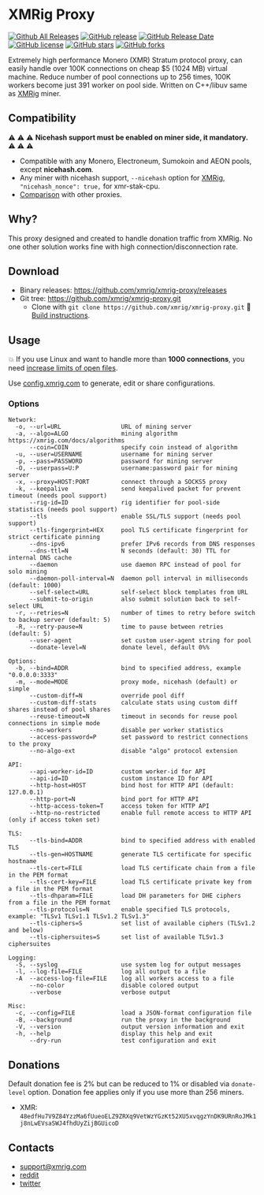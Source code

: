 # XMRig Proxy
[![Github All Releases](https://img.shields.io/github/downloads/xmrig/xmrig-proxy/total.svg)](https://github.com/xmrig/xmrig-proxy/releases)
[![GitHub release](https://img.shields.io/github/release/xmrig/xmrig-proxy/all.svg)](https://github.com/xmrig/xmrig-proxy/releases)
[![GitHub Release Date](https://img.shields.io/github/release-date-pre/xmrig/xmrig-proxy.svg)](https://github.com/xmrig/xmrig-proxy/releases)
[![GitHub license](https://img.shields.io/github/license/xmrig/xmrig-proxy.svg)](https://github.com/xmrig/xmrig-proxy/blob/master/LICENSE)
[![GitHub stars](https://img.shields.io/github/stars/xmrig/xmrig-proxy.svg)](https://github.com/xmrig/xmrig-proxy/stargazers)
[![GitHub forks](https://img.shields.io/github/forks/xmrig/xmrig-proxy.svg)](https://github.com/xmrig/xmrig-proxy/network)

Extremely high performance Monero (XMR) Stratum protocol proxy, can easily handle over 100K connections on cheap $5 (1024 MB) virtual machine. Reduce number of pool connections up to 256 times, 100K workers become just 391 worker on pool side. Written on C++/libuv same as [XMRig](https://github.com/xmrig/xmrig) miner.

## Compatibility
:warning: :warning: :warning: **Nicehash support must be enabled on miner side, it mandatory.** :warning: :warning: :warning:

* Compatible with any Monero, Electroneum, Sumokoin and AEON pools, except **nicehash.com**.
* Any miner with nicehash support, `--nicehash` option for [XMRig](https://github.com/xmrig/xmrig), `"nicehash_nonce": true,` for xmr-stak-cpu.
* [Comparison](https://github.com/xmrig/xmrig-proxy/wiki/Comparison) with other proxies.

## Why?
This proxy designed and created to handle donation traffic from XMRig. No one other solution works fine with high connection/disconnection rate.

## Download
* Binary releases: https://github.com/xmrig/xmrig-proxy/releases
* Git tree: https://github.com/xmrig/xmrig-proxy.git
  * Clone with `git clone https://github.com/xmrig/xmrig-proxy.git` :hammer: [Build instructions](https://github.com/xmrig/xmrig-proxy/wiki/Build).
  
## Usage
:boom: If you use Linux and want to handle more than **1000 connections**, you need [increase limits of open files](https://github.com/xmrig/xmrig-proxy/wiki/Ubuntu-setup).

Use [config.xmrig.com](https://config.xmrig.com/proxy) to generate, edit or share configurations.
  
### Options
```
Network:
  -o, --url=URL                 URL of mining server
  -a, --algo=ALGO               mining algorithm https://xmrig.com/docs/algorithms
      --coin=COIN               specify coin instead of algorithm
  -u, --user=USERNAME           username for mining server
  -p, --pass=PASSWORD           password for mining server
  -O, --userpass=U:P            username:password pair for mining server
  -x, --proxy=HOST:PORT         connect through a SOCKS5 proxy
  -k, --keepalive               send keepalived packet for prevent timeout (needs pool support)
      --rig-id=ID               rig identifier for pool-side statistics (needs pool support)
      --tls                     enable SSL/TLS support (needs pool support)
      --tls-fingerprint=HEX     pool TLS certificate fingerprint for strict certificate pinning
      --dns-ipv6                prefer IPv6 records from DNS responses
      --dns-ttl=N               N seconds (default: 30) TTL for internal DNS cache
      --daemon                  use daemon RPC instead of pool for solo mining
      --daemon-poll-interval=N  daemon poll interval in milliseconds (default: 1000)
      --self-select=URL         self-select block templates from URL
      --submit-to-origin        also submit solution back to self-select URL
  -r, --retries=N               number of times to retry before switch to backup server (default: 5)
  -R, --retry-pause=N           time to pause between retries (default: 5)
      --user-agent              set custom user-agent string for pool
      --donate-level=N          donate level, default 0%%

Options:
  -b, --bind=ADDR               bind to specified address, example "0.0.0.0:3333"
  -m, --mode=MODE               proxy mode, nicehash (default) or simple
      --custom-diff=N           override pool diff
      --custom-diff-stats       calculate stats using custom diff shares instead of pool shares
      --reuse-timeout=N         timeout in seconds for reuse pool connections in simple mode
      --no-workers              disable per worker statistics
      --access-password=P       set password to restrict connections to the proxy
      --no-algo-ext             disable "algo" protocol extension

API:
      --api-worker-id=ID        custom worker-id for API
      --api-id=ID               custom instance ID for API
      --http-host=HOST          bind host for HTTP API (default: 127.0.0.1)
      --http-port=N             bind port for HTTP API
      --http-access-token=T     access token for HTTP API
      --http-no-restricted      enable full remote access to HTTP API (only if access token set)

TLS:
      --tls-bind=ADDR           bind to specified address with enabled TLS
      --tls-gen=HOSTNAME        generate TLS certificate for specific hostname
      --tls-cert=FILE           load TLS certificate chain from a file in the PEM format
      --tls-cert-key=FILE       load TLS certificate private key from a file in the PEM format
      --tls-dhparam=FILE        load DH parameters for DHE ciphers from a file in the PEM format
      --tls-protocols=N         enable specified TLS protocols, example: "TLSv1 TLSv1.1 TLSv1.2 TLSv1.3"
      --tls-ciphers=S           set list of available ciphers (TLSv1.2 and below)
      --tls-ciphersuites=S      set list of available TLSv1.3 ciphersuites

Logging:
  -S, --syslog                  use system log for output messages
  -l, --log-file=FILE           log all output to a file
  -A  --access-log-file=FILE    log all workers access to a file
      --no-color                disable colored output
      --verbose                 verbose output

Misc:
  -c, --config=FILE             load a JSON-format configuration file
  -B, --background              run the proxy in the background
  -V, --version                 output version information and exit
  -h, --help                    display this help and exit
      --dry-run                 test configuration and exit
```

## Donations

Default donation fee is 2% but can be reduced to 1% or disabled via `donate-level` option. Donation fee applies only if you use more than 256 miners.

* XMR: `48edfHu7V9Z84YzzMa6fUueoELZ9ZRXq9VetWzYGzKt52XU5xvqgzYnDK9URnRoJMk1j8nLwEVsaSWJ4fhdUyZijBGUicoD`

## Contacts
* support@xmrig.com
* [reddit](https://www.reddit.com/user/XMRig/)
* [twitter](https://twitter.com/xmrig_dev)
